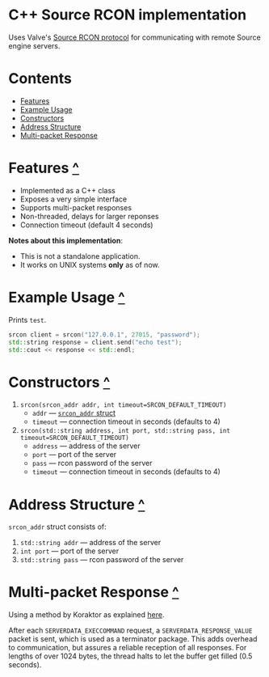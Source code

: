 # C++ Source RCON implementation

Uses Valve's [Source RCON protocol](https://developer.valvesoftware.com/wiki/Source_RCON_Protocol) for communicating with remote Source engine servers.

# Contents
* [Features](#features-)
* [Example Usage](#example-usage-)
* [Constructors](#constructors-)
* [Address Structure](#address-structure-)
* [Multi-packet Response](#multi-packet-response-)

# Features [^](#contents)

* Implemented as a C++ class
* Exposes a very simple interface
* Supports multi-packet responses
* Non-threaded, delays for larger reponses
* Connection timeout (default 4 seconds)

**Notes about this implementation**:

* This is not a standalone application.
* It works on UNIX systems **only** as of now.

# Example Usage [^](#contents)

Prints `test`.

```c++
srcon client = srcon("127.0.0.1", 27015, "password");
std::string response = client.send("echo test");
std::cout << response << std::endl;
```

# Constructors [^](#contents)

1. `srcon(srcon_addr addr, int timeout=SRCON_DEFAULT_TIMEOUT)`
	* `addr` — [`srcon_addr` struct](#address-structure-)
	* `timeout` — connection timeout in seconds (defaults to 4)
1. `srcon(std::string address, int port, std::string pass, int timeout=SRCON_DEFAULT_TIMEOUT)`
	* `address` — address of the server
	* `port` — port of the server
	* `pass` — rcon password of the server
	* `timeout` — connection timeout in seconds (defaults to 4)

# Address Structure [^](#contents)

`srcon_addr` struct consists of:

1. `std::string addr` — address of the server
1. `int port` — port of the server
1. `std::string pass` — rcon password of the server

# Multi-packet Response [^](#contents)

Using a method by Koraktor as explained [here](https://developer.valvesoftware.com/wiki/Source_RCON_Protocol#Multiple-packet_Responses).

After each `SERVERDATA_EXECCOMMAND` request, a `SERVERDATA_RESPONSE_VALUE` packet is sent, which is used as a terminator package. This adds overhead to communication, but assures a reliable reception of all responses. For lengths of over 1024 bytes, the thread halts to let the buffer get filled (0.5 seconds).
